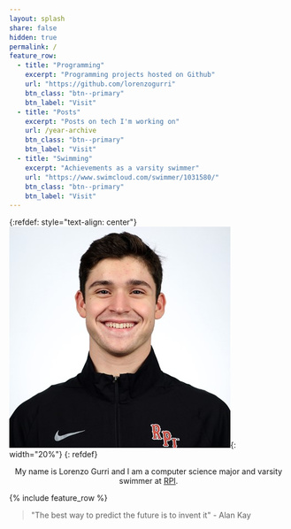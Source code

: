 ```yaml
---
layout: splash
share: false
hidden: true
permalink: /
feature_row:
  - title: "Programming"
    excerpt: "Programming projects hosted on Github"
    url: "https://github.com/lorenzogurri"
    btn_class: "btn--primary"
    btn_label: "Visit"
  - title: "Posts"
    excerpt: "Posts on tech I'm working on"
    url: /year-archive
    btn_class: "btn--primary"
    btn_label: "Visit"
  - title: "Swimming"
    excerpt: "Achievements as a varsity swimmer"
    url: "https://www.swimcloud.com/swimmer/1031580/"
    btn_class: "btn--primary"
    btn_label: "Visit"
---
```


{:refdef: style="text-align: center"}
![My Image](/assets/images/profile_pic.jpg){: width="20%"}
{: refdef}

<p style="text-align: center">My name is Lorenzo Gurri and I am a computer science major and varsity swimmer at <a href="https://rpi.edu" target="_blank">RPI</a>.</p>

{% include feature_row %}

> "The best way to predict the future is to invent it" - Alan Kay
> 	
